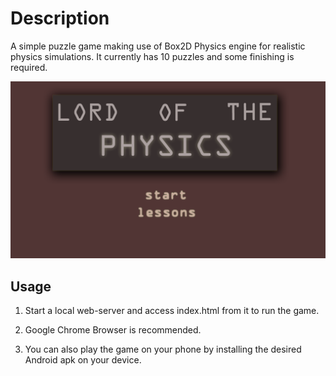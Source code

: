 # Description

A simple puzzle game making use of Box2D Physics engine for realistic physics simulations. It currently has 10 puzzles and some finishing is required.

![Menu Screen](asset/Menu.png)

## Usage 

1. Start a local web-server and access index.html from it to run the game.  

2. Google Chrome Browser is recommended.  

3. You can also play the game on your phone by installing the desired Android apk on your device.  